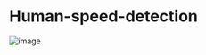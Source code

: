 # Human-speed-detection

![image](https://github.com/Shivam7-1/Human-speed-detection/assets/55046031/02a039ba-fc4b-48b2-b087-a0d437028394)
